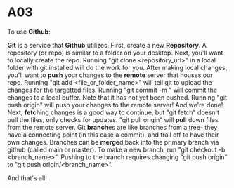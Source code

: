 # A03

To use **Github**:

**Git** is a service that **Github** utilizes.
First, create a new **Repository**. A repository (or repo) is similar to a folder on your desktop.
Next, you'll want to locally create the repo.
Running "git clone <repository_url>" in a local folder with git installed will do the work for you.
After making local changes, you'll want to **push** your changes to the **remote** server that houses our repo.
Running "git add <file_or_folder_name>" will tell git to upload the changes for the targetted files.
Running "git commit -m <message>" will commit the changes to a local buffer. Note that it has not yet been pushed.
Running "git push origin" will push your changes to the remote server! And we're done!
Next, **fetch**ing changes is a good way to continue, but "git fetch" doesn't pull the files, only checks for updates.
"git pull origin" will **pull** down files from the remote server.
Git **branch**es are like branches from a tree- they have a connecting point (in this case a commit), and trail off to have their own changes.
Branches can be **merge**d back into the primary branch via github (called main or master).
To make a new branch, run "git checkout -b <branch_name>".
Pushing to the branch requires changing "git push origin" to "git push origin/<branch_name>".

And that's all!
